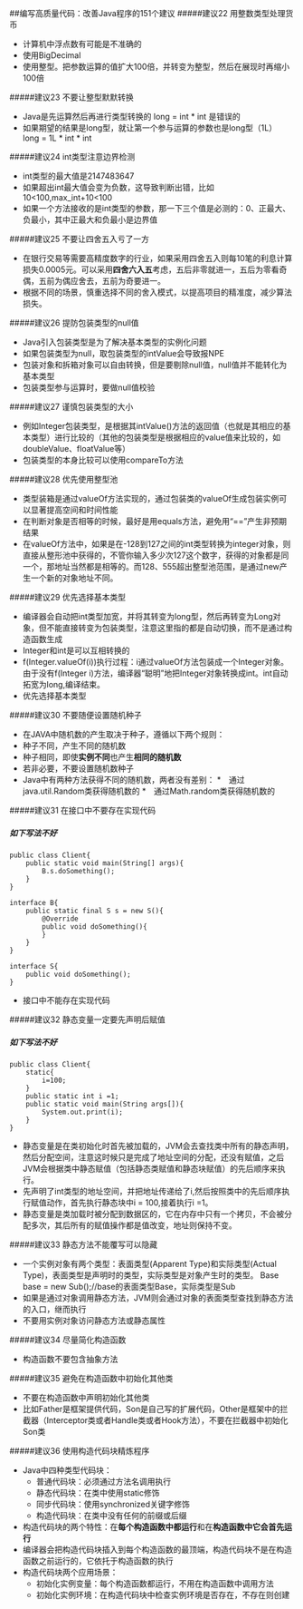 ##编写高质量代码：改善Java程序的151个建议
#####建议22 用整数类型处理货币
* 计算机中浮点数有可能是不准确的
* 使用BigDecimal
* 使用整型。把参数运算的值扩大100倍，并转变为整型，然后在展现时再缩小100倍

#####建议23 不要让整型默默转换
* Java是先运算然后再进行类型转换的 long = int * int 是错误的
* 如果期望的结果是long型，就让第一个参与运算的参数也是long型（1L） long = 1L * int * int

#####建议24 int类型注意边界检测
* int类型的最大值是2147483647
* 如果超出int最大值会变为负数，这导致判断出错，比如10<100,max_int+10<100
* 如果一个方法接收的是int类型的参数，那一下三个值是必测的：0、正最大、负最小，其中正最大和负最小是边界值

#####建议25 不要让四舍五入亏了一方
* 在银行交易等需要高精度数字的行业，如果采用四舍五入则每10笔的利息计算损失0.0005元。可以采用**四舍六入五**考虑，五后非零就进一，五后为零看奇偶，五前为偶应舍去，五前为奇要进一。
* 根据不同的场景，慎重选择不同的舍入模式，以提高项目的精准度，减少算法损失。

#####建议26 提防包装类型的null值
* Java引入包装类型是为了解决基本类型的实例化问题
* 如果包装类型为null，取包装类型的intValue会导致报NPE
* 包装对象和拆箱对象可以自由转换，但是要剔除null值，null值并不能转化为基本类型
* 包装类型参与运算时，要做null值校验

#####建议27 谨慎包装类型的大小
* 例如Integer包装类型，是根据其intValue()方法的返回值（也就是其相应的基本类型）进行比较的（其他的包装类型是根据相应的value值来比较的，如doubleValue、floatValue等）
* 包装类型的本身比较可以使用compareTo方法

#####建议28 优先使用整型池
* 类型装箱是通过valueOf方法实现的，通过包装类的valueOf生成包装实例可以显著提高空间和时间性能
* 在判断对象是否相等的时候，最好是用equals方法，避免用“==”产生非预期结果
* 在valueOf方法中，如果是在-128到127之间的int类型转换为integer对象，则直接从整形池中获得的，不管你输入多少次127这个数字，获得的对象都是同一个，那地址当然都是相等的。而128、555超出整型池范围，是通过new产生一个新的对象地址不同。

#####建议29 优先选择基本类型
* 编译器会自动把int类型加宽，并将其转变为long型，然后再转变为Long对象，但不能直接转变为包装类型，注意这里指的都是自动切换，而不是通过构造函数生成
* Integer和int是可以互相转换的
* f(Integer.valueOf(i))执行过程：i通过valueOf方法包装成一个Integer对象。由于没有f(Integer i)方法，编译器“聪明”地把Integer对象转换成int。int自动拓宽为long,编译结束。
* 优先选择基本类型

#####建议30 不要随便设置随机种子
* 在JAVA中随机数的产生取决于种子，遵循以下两个规则：
 * 种子不同，产生不同的随机数
 * 种子相同，即使**实例不同**也产生**相同的随机数**
* 若非必要，不要设置随机数种子
* Java中有两种方法获得不同的随机数，两者没有差别：
 *　通过java.util.Random类获得随机数的
 *　通过Math.random类获得随机数的
 
#####建议31 在接口中不要存在实现代码
##### 如下写法不好
	public class Client{
		public static void main(String[] args){
			B.s.doSomething();
		}
	}

	interface B{
		public static final S s = new S(){
			@Override
			public void doSomething(){
			}
		}
	}

	interface S{
		public void doSomething();
	}
* 接口中不能存在实现代码

#####建议32 静态变量一定要先声明后赋值
##### 如下写法不好
	public class Client{
		static{
			i=100;
		}
		public static int i =1;
		public static void main(String args[]){
			System.out.print(i);
		}
	}
* 静态变量是在类初始化时首先被加载的，JVM会去查找类中所有的静态声明，然后分配空间，注意这时候只是完成了地址空间的分配，还没有赋值，之后JVM会根据类中静态赋值（包括静态类赋值和静态块赋值）的先后顺序来执行。
* 先声明了int类型的地址空间，并把地址传递给了i,然后按照类中的先后顺序执行赋值动作，首先执行静态块中i = 100,接着执行i =1。
* 静态变量是类加载时被分配到数据区的，它在内存中只有一个拷贝，不会被分配多次，其后所有的赋值操作都是值改变，地址则保持不变。

#####建议33 静态方法不能覆写可以隐藏
* 一个实例对象有两个类型：表面类型(Apparent Type)和实际类型(Actual Type)，表面类型是声明时的类型，实际类型是对象产生时的类型。
	Base base = new Sub();//base的表面类型Base，实际类型是Sub
* 如果是通过对象调用静态方法，JVM则会通过对象的表面类型查找到静态方法的入口，继而执行
* 不要用实例对象访问静态方法或静态属性

#####建议34 尽量简化构造函数
* 构造函数不要包含抽象方法

#####建议35 避免在构造函数中初始化其他类
* 不要在构造函数中声明初始化其他类
* 比如Father是框架提供代码，Son是自己写的扩展代码，Other是框架中的拦截器（Interceptor类或者Handle类或者Hook方法），不要在拦截器中初始化Son类

#####建议36 使用构造代码块精炼程序
* Java中四种类型代码块：
  * 普通代码块：必须通过方法名调用执行
  * 静态代码块：在类中使用static修饰
  * 同步代码块：使用synchronized关键字修饰
  * 构造代码块：在类中没有任何的前缀或后缀
* 构造代码块的两个特性：在**每个构造函数中都运行**和在**构造函数中它会首先运行**
* 编译器会把构造代码块插入到每个构造函数的最顶端，构造代码块不是在构造函数之前运行的，它依托于构造函数的执行
* 构造代码块两个应用场景：
  * 初始化实例变量：每个构造函数都运行，不用在构造函数中调用方法
  * 初始化实例环境：在构造代码块中检查实例环境是否存在，不存在则创建
